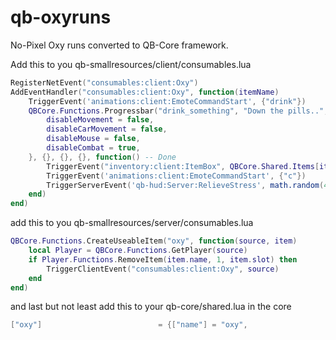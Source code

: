 # qb-oxyruns
No-Pixel Oxy runs converted to QB-Core framework.

Add this to you qb-smallresources/client/consumables.lua

```lua
RegisterNetEvent("consumables:client:Oxy")
AddEventHandler("consumables:client:Oxy", function(itemName)
    TriggerEvent('animations:client:EmoteCommandStart', {"drink"})
    QBCore.Functions.Progressbar("drink_something", "Down the pills..", 2500, false, true, {
        disableMovement = false,
        disableCarMovement = false,
		disableMouse = false,
		disableCombat = true,
    }, {}, {}, {}, function() -- Done
        TriggerEvent("inventory:client:ItemBox", QBCore.Shared.Items[itemName], "remove")
        TriggerEvent('animations:client:EmoteCommandStart', {"c"})
        TriggerServerEvent('qb-hud:Server:RelieveStress', math.random(40, 50))
    end)
end)
```

add this to you qb-smallresources/server/consumables.lua

```lua
QBCore.Functions.CreateUseableItem("oxy", function(source, item)
    local Player = QBCore.Functions.GetPlayer(source)
	if Player.Functions.RemoveItem(item.name, 1, item.slot) then
        TriggerClientEvent("consumables:client:Oxy", source)
    end
end)
```

and last but not least add this to your qb-core/shared.lua in the core

```lua
["oxy"] 			             = {["name"] = "oxy", 				            ["label"] = "Oxy", 				        ["weight"] = 700, 		["type"] = "item", 		["image"] = "oxy.png", 		            ["unique"] = false, 	["useable"] = true, 	["shouldClose"] = true,	   ["combinable"] = nil,   ["description"] = "Get that stress GONE"},
```
